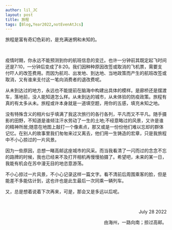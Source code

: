 ```yaml
---
author: lil_JC
layout: post
title: 旅程
tags: [Blog,Year2022,notEvenAtJcs]
---
```


旅程是富有奇幻色彩的，是充满迷惘和未知的。

<br>

疫情时期，你永远不能预测到你的航班信息的变迁。也许一分钟前其既定起飞时间还是7:10，一分钟后变成了8:20。我们因种种原因改签或取消的飞机票，需要支付吓人的改签费用。而因为航司、出发地、到达地、当地政策而产生的航班改签或取消，又有谁来支付这一笔向消费者的退改费呢。

从未到达过的地方，永远也不能提前在脑海中构建出具体的模样。是廊桥还是摆渡车，落地前，没人能知道怎么样。从未到达的城市，从未体验的防疫政策。旅程有真的有太多从未。旅程或许本身就是一道填空题，用你的五感，填充未知之地。


没有特殊含义的相片似乎填满了我这次旅行的各行各列，平凡而又不平凡。随手摄影的田野，不知道是谁倾注汗水劳动了一生的土地;不经意略过的风景，又许是谁的精神所居;随意在地图上敲打一个像素点，那又或是一份份他们难以忘却的群体记忆。在别人的故事里我们匆匆来过又离去，他们用一生铸造的宏章，只是我旅程中不小心掠过的一片风景。

因为一些原因，总想一睹高邮这座城市的风采。而当我看清了一闪而过的念念不忘的路牌的时候，我也已经来不及打开相机再慢慢拍摄了。希望吧，未来的某一日，我能有机会在苏中漫无目的地恣意游荡。

不小心掠过一片风景，不小心记录这样一篇文字。看不清前后周围乘客的脸，但是能差不多能估计到，这也许也是此生最后一次同乘一辆列车。

又，总是想着说着下次再来，可是，那会又是多远以后呢。

<br>


<p align="right">July 28 2022 </p> 

<p align="right">由海州，一路向南；掠过高邮。</p> 




